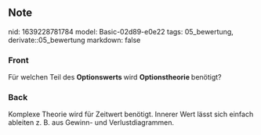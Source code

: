 ## Note
nid: 1639228781784
model: Basic-02d89-e0e22
tags: 05_bewertung, derivate::05_bewertung
markdown: false

### Front
Für welchen Teil des <b>Optionswerts </b>wird <b>Optionstheorie </b>benötigt?

### Back
Komplexe Theorie wird für Zeitwert benötigt.
Innerer Wert lässt sich einfach ableiten z. B. aus Gewinn- und Verlustdiagrammen.
